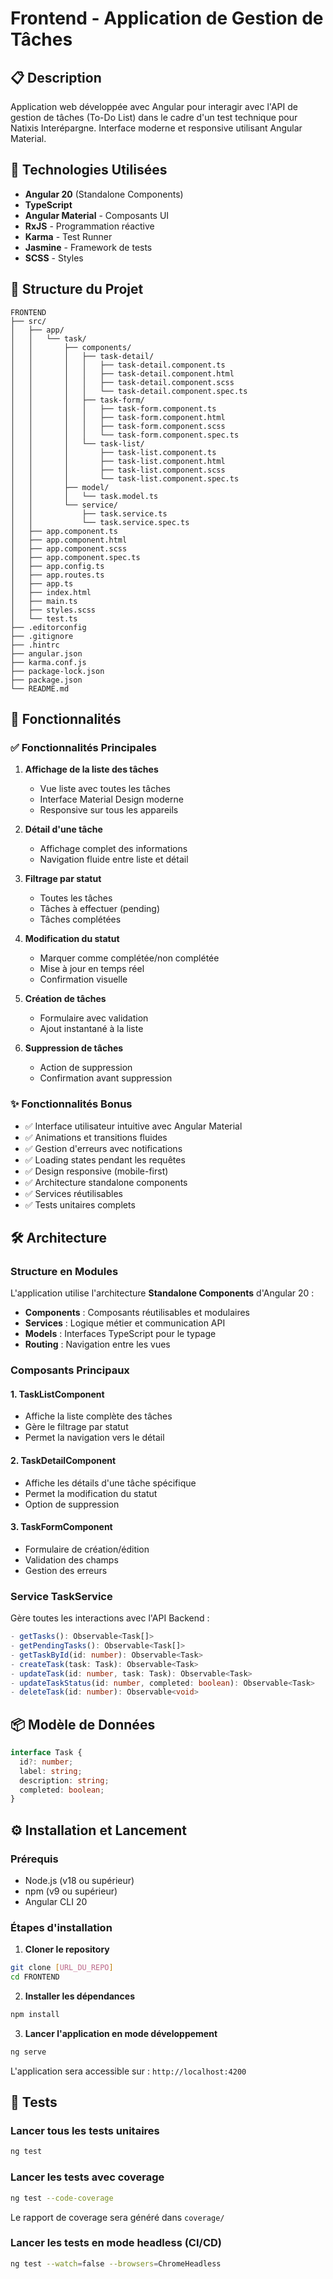 # Frontend - Application de Gestion de Tâches

## 📋 Description

Application web développée avec Angular pour interagir avec l'API de gestion de tâches (To-Do List) dans le cadre d'un test technique pour Natixis Interépargne. Interface moderne et responsive utilisant Angular Material.

## 🚀 Technologies Utilisées

- **Angular 20** (Standalone Components)
- **TypeScript**
- **Angular Material** - Composants UI
- **RxJS** - Programmation réactive
- **Karma** - Test Runner
- **Jasmine** - Framework de tests
- **SCSS** - Styles

## 📁 Structure du Projet

```
FRONTEND
├── src/
│   ├── app/
│   │   └── task/
│   │       ├── components/
│   │       │   ├── task-detail/
│   │       │   │   ├── task-detail.component.ts
│   │       │   │   ├── task-detail.component.html
│   │       │   │   ├── task-detail.component.scss
│   │       │   │   └── task-detail.component.spec.ts
│   │       │   ├── task-form/
│   │       │   │   ├── task-form.component.ts
│   │       │   │   ├── task-form.component.html
│   │       │   │   ├── task-form.component.scss
│   │       │   │   └── task-form.component.spec.ts
│   │       │   └── task-list/
│   │       │       ├── task-list.component.ts
│   │       │       ├── task-list.component.html
│   │       │       ├── task-list.component.scss
│   │       │       └── task-list.component.spec.ts
│   │       ├── model/
│   │       │   └── task.model.ts
│   │       └── service/
│   │           ├── task.service.ts
│   │           └── task.service.spec.ts
│   ├── app.component.ts
│   ├── app.component.html
│   ├── app.component.scss
│   ├── app.component.spec.ts
│   ├── app.config.ts
│   ├── app.routes.ts
│   ├── app.ts
│   ├── index.html
│   ├── main.ts
│   ├── styles.scss
│   └── test.ts
├── .editorconfig
├── .gitignore
├── .hintrc
├── angular.json
├── karma.conf.js
├── package-lock.json
├── package.json
└── README.md
```

## 🎨 Fonctionnalités

### ✅ Fonctionnalités Principales

1. **Affichage de la liste des tâches**
   - Vue liste avec toutes les tâches
   - Interface Material Design moderne
   - Responsive sur tous les appareils

2. **Détail d'une tâche**
   - Affichage complet des informations
   - Navigation fluide entre liste et détail

3. **Filtrage par statut**
   - Toutes les tâches
   - Tâches à effectuer (pending)
   - Tâches complétées

4. **Modification du statut**
   - Marquer comme complétée/non complétée
   - Mise à jour en temps réel
   - Confirmation visuelle

5. **Création de tâches**
   - Formulaire avec validation
   - Ajout instantané à la liste

6. **Suppression de tâches**
   - Action de suppression
   - Confirmation avant suppression

### ✨ Fonctionnalités Bonus

- ✅ Interface utilisateur intuitive avec Angular Material
- ✅ Animations et transitions fluides
- ✅ Gestion d'erreurs avec notifications
- ✅ Loading states pendant les requêtes
- ✅ Design responsive (mobile-first)
- ✅ Architecture standalone components
- ✅ Services réutilisables
- ✅ Tests unitaires complets

## 🛠️ Architecture

### Structure en Modules

L'application utilise l'architecture **Standalone Components** d'Angular 20 :

- **Components** : Composants réutilisables et modulaires
- **Services** : Logique métier et communication API
- **Models** : Interfaces TypeScript pour le typage
- **Routing** : Navigation entre les vues

### Composants Principaux

#### 1. TaskListComponent
- Affiche la liste complète des tâches
- Gère le filtrage par statut
- Permet la navigation vers le détail

#### 2. TaskDetailComponent
- Affiche les détails d'une tâche spécifique
- Permet la modification du statut
- Option de suppression

#### 3. TaskFormComponent
- Formulaire de création/édition
- Validation des champs
- Gestion des erreurs

### Service TaskService

Gère toutes les interactions avec l'API Backend :

```typescript
- getTasks(): Observable<Task[]>
- getPendingTasks(): Observable<Task[]>
- getTaskById(id: number): Observable<Task>
- createTask(task: Task): Observable<Task>
- updateTask(id: number, task: Task): Observable<Task>
- updateTaskStatus(id: number, completed: boolean): Observable<Task>
- deleteTask(id: number): Observable<void>
```

## 📦 Modèle de Données

```typescript
interface Task {
  id?: number;
  label: string;
  description: string;
  completed: boolean;
}
```

## ⚙️ Installation et Lancement

### Prérequis

- Node.js (v18 ou supérieur)
- npm (v9 ou supérieur)
- Angular CLI 20

### Étapes d'installation

1. **Cloner le repository**
```bash
git clone [URL_DU_REPO]
cd FRONTEND
```

2. **Installer les dépendances**
```bash
npm install
```

3. **Lancer l'application en mode développement**
```bash
ng serve
```

L'application sera accessible sur : `http://localhost:4200`

## 🧪 Tests

### Lancer tous les tests unitaires

```bash
ng test
```

### Lancer les tests avec coverage

```bash
ng test --code-coverage
```

Le rapport de coverage sera généré dans `coverage/`

### Lancer les tests en mode headless (CI/CD)

```bash
ng test --watch=false --browsers=ChromeHeadless
```